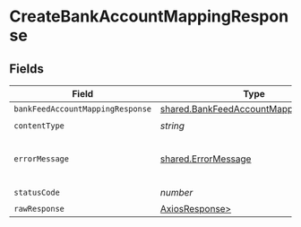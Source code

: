 # CreateBankAccountMappingResponse


## Fields

| Field                                                                                          | Type                                                                                           | Required                                                                                       | Description                                                                                    |
| ---------------------------------------------------------------------------------------------- | ---------------------------------------------------------------------------------------------- | ---------------------------------------------------------------------------------------------- | ---------------------------------------------------------------------------------------------- |
| `bankFeedAccountMappingResponse`                                                               | [shared.BankFeedAccountMappingResponse](../../models/shared/bankfeedaccountmappingresponse.md) | :heavy_minus_sign:                                                                             | Success                                                                                        |
| `contentType`                                                                                  | *string*                                                                                       | :heavy_check_mark:                                                                             | N/A                                                                                            |
| `errorMessage`                                                                                 | [shared.ErrorMessage](../../models/shared/errormessage.md)                                     | :heavy_minus_sign:                                                                             | The request made is not valid.                                                                 |
| `statusCode`                                                                                   | *number*                                                                                       | :heavy_check_mark:                                                                             | N/A                                                                                            |
| `rawResponse`                                                                                  | [AxiosResponse>](https://axios-http.com/docs/res_schema)                                       | :heavy_minus_sign:                                                                             | N/A                                                                                            |